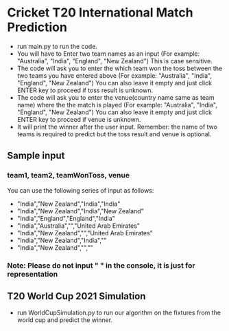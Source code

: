 # Cricket T20 International Match Prediction

- run main.py to run the code. 
- You will have to Enter two team names as an input (For example: "Australia", "India", "England", "New Zealand") This is case sensitive.
- The code will ask you to enter the which team won the toss between the two teams you have entered above (For example: "Australia", "India", "England", "New Zealand") You can also leave it empty and just click ENTER key to proceed if toss result is unknown.
- The code will ask you to enter the venue(country name same as team name) where the the match is played (For example: "Australia", "India", "England", "New Zealand") You can also leave it empty and just click ENTER key to proceed if venue is unknown.
- It will print the winner after the user input. Remember: the name of two teams is required to predict but the toss result and venue is optional.

## Sample input
### team1, team2, teamWonToss, venue
You can use the following series of input as follows:
- "India","New Zealand","India","India"
- "India","New Zealand","India","New Zealand"
- "India","England","England","India"
- "India","Australia","","United Arab Emirates"
- "India","New Zealand","","United Arab Emirates"
- "India","New Zealand","India",""
- "India","New Zealand","",""
### Note: Please do not input " " in the console, it is just for representation

## T20 World Cup 2021 Simulation
- run WorldCupSimulation.py to run our algorithm on the fixtures from the world cup and predict the winner.

